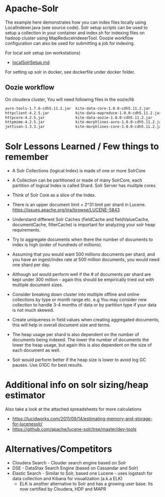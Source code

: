 # Apache-Solr
The example here demonstrates how you can index files locally using LocalIndexer.java (see source code). Solr setup scripts can be used to setup a collection in your container and index.sh for indexing files on hadoop cluster using MapReduceIndexerTool. Ooozie workflow configuration can also be used for submitting a job for indexing.

For local solr setup (on workstations)
* [localSolrSetup.md](localSolrSetup.md)

For setting up solr in docker, see dockerfile under docker folder.


## Oozie workflow
On cloudera cluster, You will need following files in the oozie/lib

```sh
avro-tools-1.7.6-cdh5.11.2.jar  kite-data-core-1.0.0-cdh5.11.2.jar        kite-morphlines-solr-core-1.0.0-cdh5.11.2.jar
httpclient-4.2.5.jar            kite-data-mapreduce-1.0.0-cdh5.11.2.jar   noggit-0.5.jar
httpcore-4.2.5.jar              kite-data-oozie-1.0.0-cdh5.11.2.jar       solr-core-4.10.3-cdh5.11.2.jar
httpmime-4.2.5.jar              kite-morphlines-avro-1.0.0-cdh5.11.2.jar  solr-solrj-4.10.3-cdh5.11.2.jar
jettison-1.3.3.jar              kite-morphlines-core-1.0.0-cdh5.11.2.jar

```

# Solr Lessons Learned / Few things to remember
* A Solr Collections (logical Index) is made of one or more SolrCore
* A Collection can be partitioned or made of many SolrCore, each partition of logical Index is called Shard. Solr Server has mulitple cores
* Think of Solr Core as a slice of the Index.
* There is an upper document limit = 2^31 limit per shard in Lucene. https://issues.apache.org/jira/browse/LUCENE-5843
* Understand different Solr Caches (fieldCache and fieldValueCache, documentCache, filterCache) is important for analyzing your solr heap requirements.
* Try to aggregate documents when there the number of documents to index is high (order of hundreds of millions).
* Assuming that you would want 500 millions documents per shard, and you have an ingest/index rate at 500 million documents, you would need one shard per day.
* Although sol would perform well if the # of documents per shard are kept under 300 million - again this should be empirically tried out with multiple document sizes.
* Consider breaking down cluster into multiple offline and online collections by type or month range etc. e.g You may consider new collection to handle 3-4 months of data or by partition type if your data is not much skewed.

* Create uniqueness in field values when creating aggregated documents, this will help in overall document size and terms.
* The heap usage per shard is also dependent on the number of documents being indexed. The lower the number of documents the lower the heap usage, but again this is also dependent on the size of each document as well.
* Solr would perform better if the heap size is lower to avoid log GC pauses. Use G1GC for best results.

# Additional info on solr sizing/heap estimator
Also take a look at the attached spreadsheets for more calculations

* https://lucidworks.com/2011/09/14/estimating-memory-and-storage-for-lucenesolr/
* https://github.com/apache/lucene-solr/tree/master/dev-tools




# Alternatives/Competitors

* Cloudera Search - Clouder search engine based on Solr
* DSE - DataStax Search Engine (based on Cassandar and Solr)
* Elastic Search - Similar to Solr, based one Lucene - uses logstash for data collection and Kibana for visualization (a.k.a ELK)
  * ELK is another alternative to Solr and has a growing user base. Its now certified by Cloudera, HDP and MAPR
